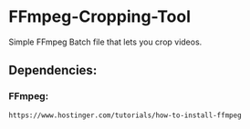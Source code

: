 # FFmpeg-Cropping-Tool
Simple FFmpeg Batch file that lets you crop videos.
## Dependencies: 
### FFmpeg: 
	https://www.hostinger.com/tutorials/how-to-install-ffmpeg
	
